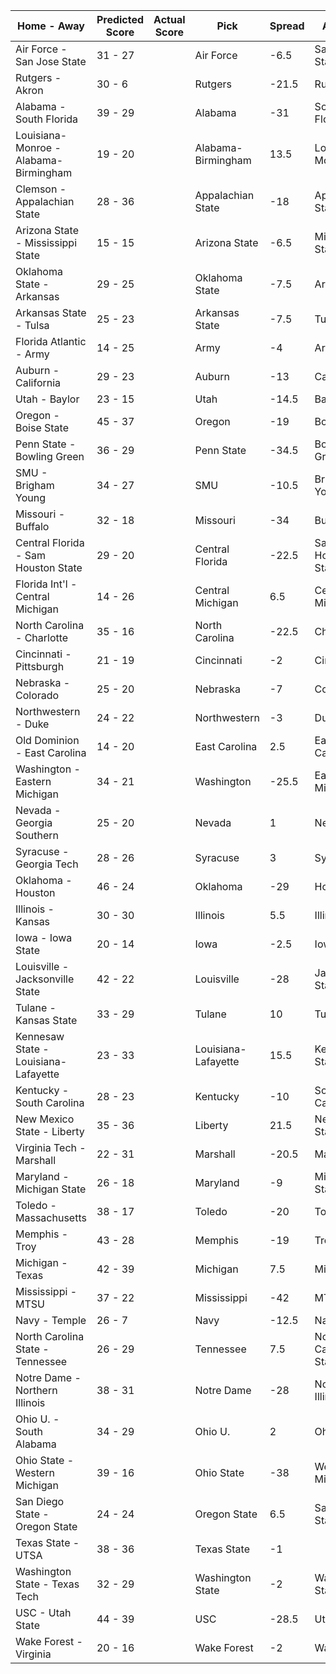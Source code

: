 Home - Away | Predicted Score | Actual Score | Pick | Spread | ATS Pick | O/U | O/U Pick
--- | --- | --- | --- | --- | --- | --- | ---
Air Force - San Jose State | 31 - 27 |  | Air Force | -6.5 | San Jose State | 46 | Over
Rutgers - Akron | 30 - 6 |  | Rutgers | -21.5 | Rutgers | 39 | Under
Alabama - South Florida | 39 - 29 |  | Alabama | -31 | South Florida | 63.5 | Over
Louisiana-Monroe - Alabama-Birmingham | 19 - 20 |  | Alabama-Birmingham | 13.5 | Louisiana-Monroe | 53.5 | Under
Clemson - Appalachian State | 28 - 36 |  | Appalachian State | -18 | Appalachian State | 54 | Over
Arizona State - Mississippi State | 15 - 15 |  | Arizona State | -6.5 | Mississippi State | 59.5 | Under
Oklahoma State - Arkansas | 29 - 25 |  | Oklahoma State | -7.5 | Arkansas | 63 | Under
Arkansas State - Tulsa | 25 - 23 |  | Arkansas State | -7.5 | Tulsa | 65 | Under
Florida Atlantic - Army | 14 - 25 |  | Army | -4 | Army | 43 | Under
Auburn - California | 29 - 23 |  | Auburn | -13 | California | 53.5 | Under
Utah - Baylor | 23 - 15 |  | Utah | -14.5 | Baylor | 54.5 | Under
Oregon - Boise State | 45 - 37 |  | Oregon | -19 | Boise State | 61 | Over
Penn State - Bowling Green | 36 - 29 |  | Penn State | -34.5 | Bowling Green | 49 | Over
SMU - Brigham Young | 34 - 27 |  | SMU | -10.5 | Brigham Young | 56 | Over
Missouri - Buffalo | 32 - 18 |  | Missouri | -34 | Buffalo | 51 | Under
Central Florida - Sam Houston State | 29 - 20 |  | Central Florida | -22.5 | Sam Houston State | 58 | Under
Florida Int'l - Central Michigan | 14 - 26 |  | Central Michigan | 6.5 | Central Michigan | 51.5 | Under
North Carolina - Charlotte | 35 - 16 |  | North Carolina | -22.5 | Charlotte | 47 | Over
Cincinnati - Pittsburgh | 21 - 19 |  | Cincinnati | -2 | Cincinnati | 62.5 | Under
Nebraska - Colorado | 25 - 20 |  | Nebraska | -7 | Colorado | 59 | Under
Northwestern - Duke | 24 - 22 |  | Northwestern | -3 | Duke | 36.5 | Over
Old Dominion - East Carolina | 14 - 20 |  | East Carolina | 2.5 | East Carolina | 55.5 | Under
Washington - Eastern Michigan | 34 - 21 |  | Washington | -25.5 | Eastern Michigan | 47.5 | Over
Nevada - Georgia Southern | 25 - 20 |  | Nevada | 1 | Nevada | 58 | Under
Syracuse - Georgia Tech | 28 - 26 |  | Syracuse | 3 | Syracuse | 62 | Under
Oklahoma - Houston | 46 - 24 |  | Oklahoma | -29 | Houston | 49 | Over
Illinois - Kansas | 30 - 30 |  | Illinois | 5.5 | Illinois | 55.5 | Over
Iowa - Iowa State | 20 - 14 |  | Iowa | -2.5 | Iowa | 35.5 | Under
Louisville - Jacksonville State | 42 - 22 |  | Louisville | -28 | Jacksonville State | 58 | Over
Tulane - Kansas State | 33 - 29 |  | Tulane | 10 | Tulane | 48.5 | Over
Kennesaw State - Louisiana-Lafayette | 23 - 33 |  | Louisiana-Lafayette | 15.5 | Kennesaw State | 47.5 | Over
Kentucky - South Carolina | 28 - 23 |  | Kentucky | -10 | South Carolina | 43 | Over
New Mexico State - Liberty | 35 - 36 |  | Liberty | 21.5 | New Mexico State | 56.5 | Over
Virginia Tech - Marshall | 22 - 31 |  | Marshall | -20.5 | Marshall | 52 | Over
Maryland - Michigan State | 26 - 18 |  | Maryland | -9 | Michigan State | 43.5 | Over
Toledo - Massachusetts | 38 - 17 |  | Toledo | -20 | Toledo | 51 | Over
Memphis - Troy | 43 - 28 |  | Memphis | -19 | Troy | 57.5 | Over
Michigan - Texas | 42 - 39 |  | Michigan | 7.5 | Michigan | 42.5 | Over
Mississippi - MTSU | 37 - 22 |  | Mississippi | -42 | MTSU | 63.5 | Under
Navy - Temple | 26 - 7 |  | Navy | -12.5 | Navy | 42 | Under
North Carolina State - Tennessee | 26 - 29 |  | Tennessee | 7.5 | North Carolina State | 61 | Under
Notre Dame - Northern Illinois | 38 - 31 |  | Notre Dame | -28 | Northern Illinois | 44.5 | Over
Ohio U. - South Alabama | 34 - 29 |  | Ohio U. | 2 | Ohio U. | 56.5 | Over
Ohio State - Western Michigan | 39 - 16 |  | Ohio State | -38 | Western Michigan | 54 | Over
San Diego State - Oregon State | 24 - 24 |  | Oregon State | 6.5 | San Diego State | 55.5 | Under
Texas State - UTSA | 38 - 36 |  | Texas State | -1 |  | 63.5 | Over
Washington State - Texas Tech | 32 - 29 |  | Washington State | -2 | Washington State | 65.5 | Under
USC - Utah State | 44 - 39 |  | USC | -28.5 | Utah State | 64 | Over
Wake Forest - Virginia | 20 - 16 |  | Wake Forest | -2 | Wake Forest | 57 | Under
